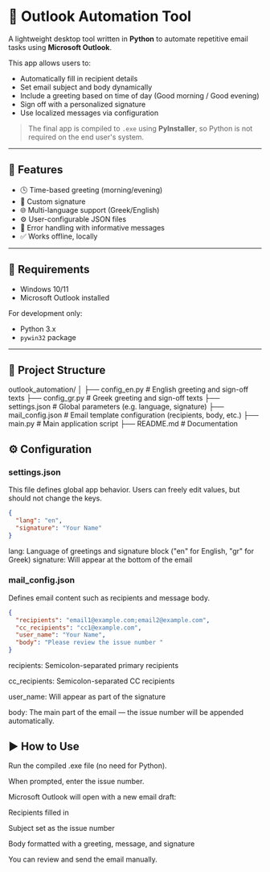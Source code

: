 # 📧 Outlook Automation Tool

A lightweight desktop tool written in **Python** to automate repetitive email tasks using **Microsoft Outlook**.

This app allows users to:
- Automatically fill in recipient details
- Set email subject and body dynamically
- Include a greeting based on time of day (Good morning / Good evening)
- Sign off with a personalized signature
- Use localized messages via configuration

> The final app is compiled to `.exe` using **PyInstaller**, so Python is not required on the end user's system.

---

## 🚀 Features

- 🕓 Time-based greeting (morning/evening)
- 📎 Custom signature
- 🌐 Multi-language support (Greek/English)
- ⚙️ User-configurable JSON files
- 🧠 Error handling with informative messages
- ✅ Works offline, locally

---

## 🧰 Requirements

- Windows 10/11
- Microsoft Outlook installed

For development only:
- Python 3.x
- `pywin32` package

---

## 📁 Project Structure

outlook_automation/
│
├── config_en.py           # English greeting and sign-off texts
├── config_gr.py           # Greek greeting and sign-off texts
├── settings.json          # Global parameters (e.g. language, signature)
├── mail_config.json       # Email template configuration (recipients, body, etc.)
├── main.py                # Main application script
├── README.md              # Documentation

## ⚙️ Configuration

### settings.json
This file defines global app behavior. Users can freely edit values, but should not change the keys.

```json
{
  "lang": "en",
  "signature": "Your Name"
}
```
lang: Language of greetings and signature block ("en" for English, "gr" for Greek)
signature: Will appear at the bottom of the email

### mail_config.json
Defines email content such as recipients and message body.
```json
{
  "recipients": "email1@example.com;email2@example.com",
  "cc_recipients": "cc1@example.com",
  "user_name": "Your Name",
  "body": "Please review the issue number "
}
```
recipients: Semicolon-separated primary recipients

cc_recipients: Semicolon-separated CC recipients

user_name: Will appear as part of the signature

body: The main part of the email — the issue number will be appended automatically.

## ▶️ How to Use
Run the compiled .exe file (no need for Python).

When prompted, enter the issue number.

Microsoft Outlook will open with a new email draft:

Recipients filled in

Subject set as the issue number

Body formatted with a greeting, message, and signature

You can review and send the email manually.

